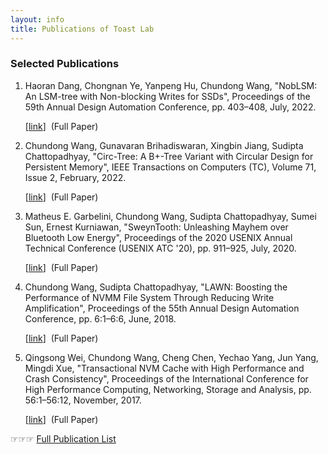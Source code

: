 ```yaml
---
layout: info
title: Publications of Toast Lab
---
```

<h3>Selected Publications</h3>
<ol>


<li>
<span class="author">Haoran Dang, Chongnan Ye, Yanpeng Hu, Chundong Wang</span>,
<span class="title">"NobLSM: An LSM-tree with Non-blocking Writes for SSDs"</span>,
<span class="publisher">Proceedings of the 59th Annual Design Automation Conference</span>, pp. 403&ndash;408, July, <span class="year">2022</span>.

[<a  href="https://doi.org/10.1145/3489517.3530470" target="_blank">link</a>]&nbsp;
(<span class="hlnote0">Full Paper</span>)&nbsp;
</li>


<li>
<span class="author">Chundong Wang, Gunavaran Brihadiswaran, Xingbin Jiang, Sudipta Chattopadhyay</span>,
<span class="title">"Circ-Tree: A B+-Tree Variant with Circular Design for Persistent Memory"</span>,
<span class="publisher">IEEE Transactions on Computers (TC)</span>, <span class="year">Volume 71, Issue 2, February, 2022</span>.

[<a  href="https://ieeexplore.ieee.org/document/9312478" target="_blank">link</a>]&nbsp;
(<span class="hlnote0">Full Paper</span>)&nbsp;
</li>


<!--
<li>
<span class="author">Chundong Wang, Sudipta Chattopadhyay, Gunavaran Brihadiswarn</span>,
<span class="title">"Crab-tree: A Crash Recoverable B+-tree Variant for Persistent Memory with ARMv8 Architecture"</span>,
<span class="publisher">ACM Transactions on Embedded Computing Systems (TECS)</span>, <span>Volume 19, Issue 5, Article 35, November, 2020.</span>

[<a  href="https://dl.acm.org/doi/abs/10.1145/3396236" target="_blank">link</a>]&nbsp;
(<span class="hlnote0">Full Paper</span>)&nbsp;
</li>
-->

<li>
<span class="author">Matheus E. Garbelini, Chundong Wang, Sudipta Chattopadhyay, Sumei Sun, Ernest Kurniawan</span>,
<span class="title">"SweynTooth: Unleashing Mayhem over Bluetooth Low Energy"</span>,
<span class="publisher">Proceedings of the 2020 USENIX Annual Technical Conference (USENIX ATC '20)</span>, pp. 911&ndash;925, July, <span class="year">2020</span>.

[<a  href="https://www.usenix.org/conference/atc20/presentation/garbelini" target="_blank">link</a>]&nbsp;
(<span class="hlnote0">Full Paper</span>)&nbsp;
</li>

<li>
<span class="author">Chundong Wang, Sudipta Chattopadhyay</span>,
<span class="title">"LAWN: Boosting the Performance of NVMM File System Through Reducing Write Amplification"</span>,
<span class="publisher">Proceedings of the 55th Annual Design Automation Conference</span>, pp. 6:1&ndash;6:6, June, <span class="year">2018</span>.

[<a  href="http://doi.acm.org/10.1145/3195970.3196066" target="_blank">link</a>]&nbsp;
(<span class="hlnote0">Full Paper</span>)&nbsp;
</li>

<li>
<span class="author">Qingsong Wei, Chundong Wang, Cheng Chen, Yechao Yang, Jun Yang, Mingdi Xue</span>,
<span class="title">"Transactional NVM Cache with High Performance and Crash Consistency"</span>,
<span class="publisher">Proceedings of the International Conference for High Performance Computing, Networking, Storage and Analysis</span>, pp. 56:1&ndash;56:12, November, <span class="year">2017</span>.

[<a  href="http://doi.acm.org/10.1145/3126908.3126940" target="_blank">link</a>]&nbsp;
(<span class="hlnote0">Full Paper</span>)&nbsp;
</li>

<!--
<li>
<span class="author">Jun Yang, Qingsong Wei, Cheng Chen, Chundong Wang, Khai Leong Yong, Bingsheng He</span>,
<span class="title">"NV-Tree: Reducing Consistency Cost for NVM-based Single Level Systems"</span>,
<span class="publisher">13th USENIX Conference on File and Storage Technologies (FAST 15)</span>, pp. 167&ndash;181, February, <span class="year">2015</span>.

[<a  href="https://www.usenix.org/conference/fast15/technical-sessions/presentation/yang" target="_blank">link</a>]&nbsp;
(<span class="hlnote0">Full Paper</span>)&nbsp;
</li>
-->

</ol>
<p>&#x261E;&#x261E;&#x261E; <a href="./papers.html" target="_blank">Full Publication List</a> </p>
